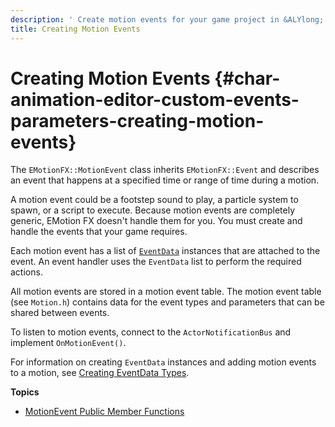 ```yaml
---
description: ' Create motion events for your game project in &ALYlong;. '
title: Creating Motion Events
---
```

# Creating Motion Events {#char-animation-editor-custom-events-parameters-creating-motion-events}

The `EMotionFX::MotionEvent` class inherits `EMotionFX::Event` and describes an event that happens at a specified time or range of time during a motion\.

A motion event could be a footstep sound to play, a particle system to spawn, or a script to execute\. Because motion events are completely generic, EMotion FX doesn't handle them for you\. You must create and handle the events that your game requires\.

Each motion event has a list of [`EventData`](/docs/userguide/animation/character-editor/custom-events-parameters-creating-eventdata-types.md) instances that are attached to the event\. An event handler uses the `EventData` list to perform the required actions\.

All motion events are stored in a motion event table\. The motion event table \(see `Motion.h`\) contains data for the event types and parameters that can be shared between events\.

To listen to motion events, connect to the `ActorNotificationBus` and implement `OnMotionEvent()`\.

For information on creating `EventData` instances and adding motion events to a motion, see [Creating EventData Types](/docs/userguide/animation/character-editor/custom-events-parameters-creating-eventdata-types.md)\.

**Topics**
+ [MotionEvent Public Member Functions](/docs/userguide/animation/character-editor/custom-events-parameters-motionevent-public-member-functions.md)